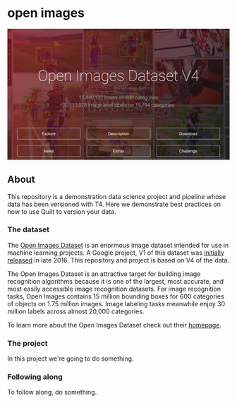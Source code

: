 # open images

![](./imgs/splash.png)

## About 

This repository is a demonstration data science project and pipeline whose data has been versioned with T4. Here we demonstrate best practices on how to use Quilt to version your data.

### The dataset

The [Open Images Dataset](https://storage.googleapis.com/openimages/web/index.html) is an enormous image dataset intended for use in machine learning projects. A Google project, V1 of this dataset was [initially released](https://ai.googleblog.com/2016/09/introducing-open-images-dataset.html) in late 2016. This repository and project is based on V4 of the data.

The Open Images Dataset is an attractive target for building image recognition algorithms because it is one of the largest, most accurate, and most easily accessible image recognition datasets. For image recognition tasks, Open Images contains 15 million bounding boxes for 600 categories of objects on 1.75 million images. Image labeling tasks meanwhile enjoy 30 million labels across almost 20,000 categories.

To learn more about the Open Images Dataset check out their [homepage](https://storage.googleapis.com/openimages/web/index.html).

### The project

In this project we're going to do something.

### Following along

To follow along, do something.